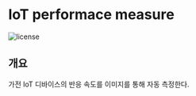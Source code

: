 # IoT performace measure

![license](https://img.shields.io/badge/license-Apache--2.0-green)

## 개요
가전 IoT 디바이스의 반응 속도를 이미지를 통해 자동 측정한다.

